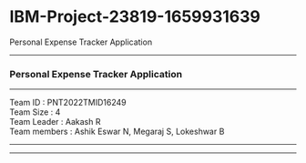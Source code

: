 # IBM-Project-23819-1659931639
Personal Expense Tracker Application



<hr>
<h3>Personal Expense Tracker Application</h3>
<hr>
Team ID : PNT2022TMID16249 <br>
Team Size : 4 <br>
Team Leader : Aakash R <br>
Team members : Ashik Eswar N, Megaraj S, Lokeshwar B <br>

<hr>

<hr>


